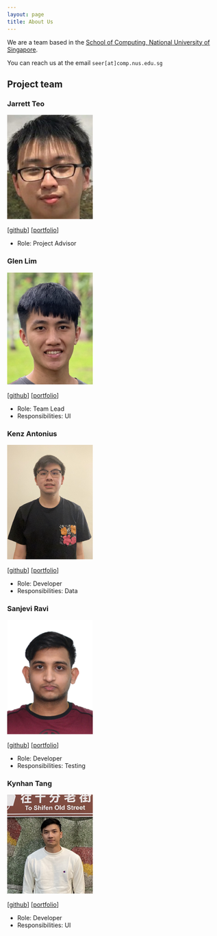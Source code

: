 ```yaml
---
layout: page
title: About Us
---
```


We are a team based in the [School of Computing, National University of Singapore](http://www.comp.nus.edu.sg).

You can reach us at the email `seer[at]comp.nus.edu.sg`

## Project team

### Jarrett Teo

<img src="images/jarrett0203.png" width="200px">

[[github](https://github.com/Jarrett0203)]
[[portfolio](team/jarrett0203.md)]

* Role: Project Advisor

### Glen Lim
<img src="images/glyfy.png" width="200px">

[[github](http://github.com/glyfy)]
[[portfolio](team/glyfy.md)]

* Role: Team Lead
* Responsibilities: UI

### Kenz Antonius

<img src="images/kenzantonius.png" width="200px">

[[github](http://github.com/kenzantonius)]
[[portfolio](team/kenzantonius.md)]

* Role: Developer
* Responsibilities: Data

### Sanjevi Ravi

<img src="images/sanjevi13.png" width="200px">

[[github](http://github.com/sanjevi13)]
[[portfolio](team/johndoe.md)]

* Role: Developer
* Responsibilities: Testing

### Kynhan Tang

<img src="images/kynhan.png" width="200px">

[[github](http://github.com/kynhan)]
[[portfolio](team/kynhan.md)]

* Role: Developer
* Responsibilities: UI
